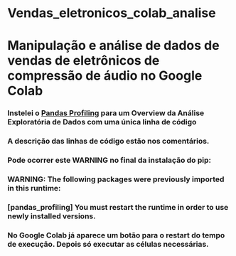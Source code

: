 # Vendas_eletronicos_colab_analise
<h1>Manipulação e análise de dados de vendas de eletrônicos de compressão de áudio no Google Colab</h1>
<h3>Instelei o <a href= "https://www.youtube.com/watch?v=pLxgt20kKWU">Pandas Profiling</a> para um Overview da Análise Exploratória de Dados com uma única linha de código</h3>
<h3>A descrição das linhas de código estão nos comentários.</h3>
<h3> Pode ocorrer este WARNING no final da instalação do pip:</3>
<h3>WARNING: The following packages were previously imported in this runtime:</h3>   
<h3>[pandas_profiling] You must restart the runtime in order to use newly installed versions.</h3>
<h3>No Google Colab já aparece um botão para o restart do tempo de execução. Depois só executar as células necessárias.</h3>
